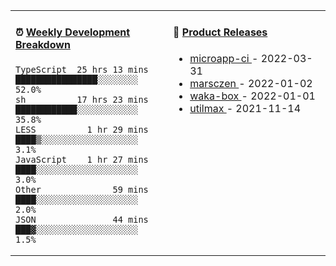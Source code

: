 <table width="800px">
<tr>
<td valign="top" width="50%">

####  ⏰  <a href="https://gist.github.com/marsczen/0c39a3e7b4a372c6cff4a8714271308c" target="_blank">Weekly Development Breakdown</a>

<!-- code_time starts -->

```text
TypeScript  25 hrs 13 mins  ████████████████░░░░░░░░  52.0%
sh          17 hrs 23 mins  ████████████░░░░░░░░░░░░  35.8%
LESS          1 hr 29 mins  ████▒░░░░░░░░░░░░░░░░░░░   3.1%
JavaScript    1 hr 27 mins  ████░░░░░░░░░░░░░░░░░░░░   3.0%
Other              59 mins  ████░░░░░░░░░░░░░░░░░░░░   2.0%
JSON               44 mins  ███▓░░░░░░░░░░░░░░░░░░░░   1.5%
```

<!-- code_time ends -->
</td>
<td valign="top" width="50%">

#### 🌾 <a href="https://github.com/marsczen/marsczen/blob/master/releases.md" target="_blank">Product Releases</a>

<!-- recent_releases starts -->
* <a href='https://github.com/marsczen/microapp-ci/releases/tag/v0.0.2' target='_blank'>microapp-ci </a> - 2022-03-31
* <a href='https://github.com/marsczen/marsczen/releases/tag/v0.0.1' target='_blank'>marsczen </a> - 2022-01-02
* <a href='https://github.com/marsczen/waka-box/releases/tag/v3.0.1' target='_blank'>waka-box </a> - 2022-01-01
* <a href='https://github.com/marsczen/utilmax/releases/tag/v1.0.6' target='_blank'>utilmax </a> - 2021-11-14
<!-- recent_releases ends -->

</td>
</tr>
  </table>
